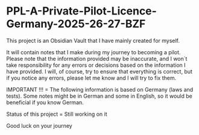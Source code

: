# PPL-A-Private-Pilot-Licence-Germany-2025-26-27-BZF

This project is an Obsidian Vault that I have mainly created for myself.

It will contain notes that I make during my journey to becoming a pilot.
Please note that the information provided may be inaccurate, and I won´t take responsibility for any errors or decisions based on the information I have provided.
I will, of course, try to ensure that everything is correct, but if you notice any errors, please let me know and I will try to fix them.

IMPORTANT !!! = The following information is based on Germany (laws and tests). Some notes might be in German and some in English, so it would be beneficial if you know German.

Status of this project = Still working on it

Good luck on your journey 